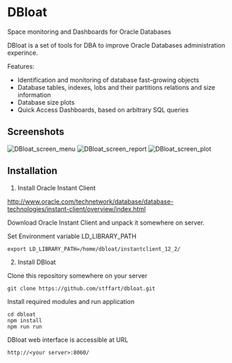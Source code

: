 # DBloat
Space monitoring and Dashboards for Oracle Databases

DBloat is a set of tools for DBA to improve Oracle Databases administration experince.

Features:
- Identification and monitoring of database fast-growing objects
- Database tables, indexes, lobs and their partitions relations and size information
- Database size plots
- Quick Access Dashboards, based on arbitrary SQL queries


## Screenshots
![DBloat_screen_menu](https://image.ibb.co/kQot9c/DBloat1.jpg)
![DBloat_screen_report](https://image.ibb.co/cVcmUc/DBloat2.jpg)
![DBloat_screen_plot](https://image.ibb.co/kC8qx7/DBloat3.jpg)

## Installation

1. Install Oracle Instant Client

http://www.oracle.com/technetwork/database/database-technologies/instant-client/overview/index.html

Download Oracle Instant Client and unpack it somewhere on server.

Set Environment variable LD_LIBRARY_PATH
```
export LD_LIBRARY_PATH=/home/dbloat/instantclient_12_2/
```

2. Install DBloat

Clone this repository somewhere on your server
```
git clone https://github.com/stffart/dbloat.git
```
Install required modules and run application
```
cd dbloat
npm install
npm run run
```
DBloat web interface is accessible at URL
```
http://<your server>:8060/
```


